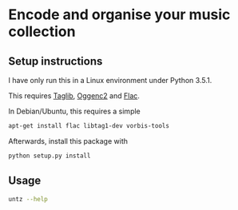 # Encode and organise your music collection

## Setup instructions

I have only run this in a Linux environment under Python 3.5.1.

This requires [Taglib](http://taglib.github.io/), [Oggenc2](http://www.rarewares.org/ogg-oggenc.php) and [Flac](https://xiph.org/flac/).

In Debian/Ubuntu, this requires a simple

```bash
apt-get install flac libtag1-dev vorbis-tools
```

Afterwards, install this package with

```python
python setup.py install
```

## Usage

```bash
untz --help
```
